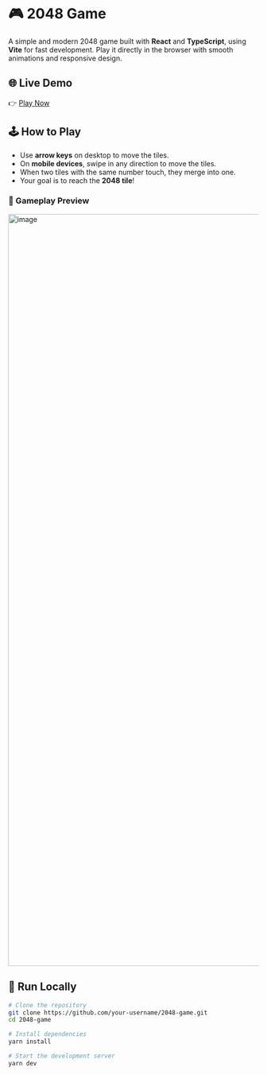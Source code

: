 # 🎮 2048 Game

A simple and modern 2048 game built with **React** and **TypeScript**, using **Vite** for fast development.
Play it directly in the browser with smooth animations and responsive design.


## 🌐 Live Demo

👉 [Play Now](https://1024-2048.vercel.app/)


## 🕹️ How to Play

- Use **arrow keys** on desktop to move the tiles.
- On **mobile devices**, swipe in any direction to move the tiles.
- When two tiles with the same number touch, they merge into one.
- Your goal is to reach the **2048 tile**!

### 📸 Gameplay Preview
<img width="1512" alt="image" src="https://github.com/user-attachments/assets/5820a15e-7fcf-4cd4-b642-cce2ba86a652" />


## 🚀 Run Locally

```bash
# Clone the repository
git clone https://github.com/your-username/2048-game.git
cd 2048-game

# Install dependencies
yarn install

# Start the development server
yarn dev
```
